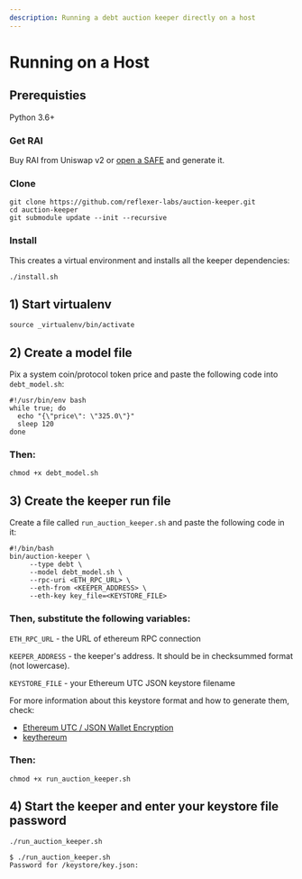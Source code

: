```yaml
---
description: Running a debt auction keeper directly on a host
---
```


# Running on a Host


## Prerequisties

Python 3.6+

### Get RAI

Buy RAI from Uniswap v2 or [open a SAFE](https://app.gitbook.com/@reflexer-labs/s/geb/pyflex/safe-management/opening-a-safe) and generate it.

### Clone

```text
git clone https://github.com/reflexer-labs/auction-keeper.git
cd auction-keeper
git submodule update --init --recursive
```

### Install

This creates a virtual environment and installs all the keeper dependencies:

`./install.sh`

## 1\) Start virtualenv

`source _virtualenv/bin/activate`

## 2\) Create a model file

Pix a system coin/protocol token price and paste the following code into `debt_model.sh`:

```text
#!/usr/bin/env bash
while true; do
  echo "{\"price\": \"325.0\"}"
  sleep 120                   
done
```

### Then:

`chmod +x debt_model.sh`

## 3\) Create the keeper run file

Create a file called `run_auction_keeper.sh` and paste the following code in it:

```text
#!/bin/bash
bin/auction-keeper \
     --type debt \
     --model debt_model.sh \
     --rpc-uri <ETH_RPC_URL> \
     --eth-from <KEEPER_ADDRESS> \
     --eth-key key_file=<KEYSTORE_FILE>
```

### Then, substitute the following variables:

`ETH_RPC_URL` - the URL of ethereum RPC connection

`KEEPER_ADDRESS` - the keeper's address. It should be in checksummed format \(not lowercase\).

`KEYSTORE_FILE` - your Ethereum UTC JSON keystore filename

For more information about this keystore format and how to generate them, check:

* [Ethereum UTC / JSON Wallet Encryption](https://wizardforcel.gitbooks.io/practical-cryptography-for-developers-book/content/symmetric-key-ciphers/ethereum-wallet-encryption.html)
* [keythereum](https://github.com/ethereumjs/keythereum)

### Then:

`chmod +x run_auction_keeper.sh`

## 4\) Start the keeper and enter your keystore file password

`./run_auction_keeper.sh`

```text
$ ./run_auction_keeper.sh
Password for /keystore/key.json:
```

